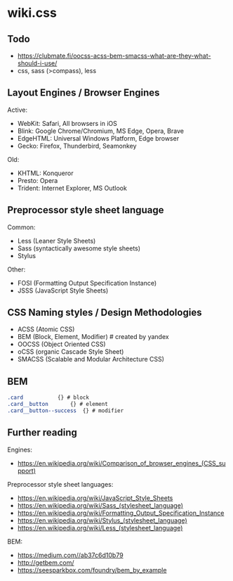 # wiki.css

## Todo

- https://clubmate.fi/oocss-acss-bem-smacss-what-are-they-what-should-i-use/
- css, sass (>compass), less


## Layout Engines / Browser Engines

Active:
- WebKit: Safari, All browsers in iOS
- Blink: Google Chrome/Chromium, MS Edge, Opera, Brave
- EdgeHTML: Universal Windows Platform, Edge browser
- Gecko: Firefox, Thunderbird, Seamonkey

Old:
- KHTML: Konqueror
- Presto: Opera
- Trident: Internet Explorer, MS Outlook


## Preprocessor style sheet language 

Common:
- Less (Leaner Style Sheets)
- Sass (syntactically awesome style sheets)
- Stylus

Other:
- FOSI (Formatting Output Specification Instance)
- JSSS (JavaScript Style Sheets)


## CSS Naming styles / Design Methodologies

- ACSS (Atomic CSS)
- BEM (Block, Element, Modifier) # created by yandex
- OOCSS (Object Oriented CSS)
- oCSS (organic Cascade Style Sheet)
- SMACSS (Scalable and Modular Architecture CSS)


## BEM

```sass
.card 			{} # block
.card__button 		{} # element
.card__button--success	{} # modifier
```


## Further reading

Engines:
- <https://en.wikipedia.org/wiki/Comparison_of_browser_engines_(CSS_support)>

Preprocessor style sheet languages:
- <https://en.wikipedia.org/wiki/JavaScript_Style_Sheets>
- <https://en.wikipedia.org/wiki/Sass_(stylesheet_language)>
- <https://en.wikipedia.org/wiki/Formatting_Output_Specification_Instance>
- <https://en.wikipedia.org/wiki/Stylus_(stylesheet_language)>
- <https://en.wikipedia.org/wiki/Less_(stylesheet_language)>

BEM:
- <https://medium.com//ab37c6d10b79>
- <http://getbem.com/>
- <https://seesparkbox.com/foundry/bem_by_example>

